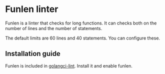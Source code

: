# Funlen linter

Funlen is a linter that checks for long functions. It can checks both on the number of lines and the number of statements.

The default limits are 60 lines and 40 statements. You can configure these.

## Installation guide

Funlen is included in [golangci-lint](https://github.com/golangci/golangci-lint/). Install it and enable funlen.

